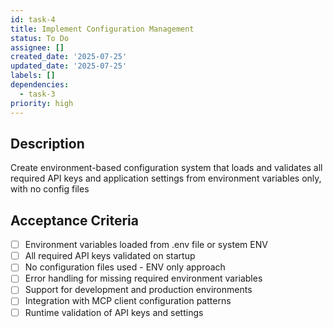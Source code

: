 ```yaml
---
id: task-4
title: Implement Configuration Management
status: To Do
assignee: []
created_date: '2025-07-25'
updated_date: '2025-07-25'
labels: []
dependencies:
  - task-3
priority: high
---
```


## Description

Create environment-based configuration system that loads and validates all required API keys and application settings from environment variables only, with no config files
## Acceptance Criteria

- [ ] Environment variables loaded from .env file or system ENV
- [ ] All required API keys validated on startup
- [ ] No configuration files used - ENV only approach
- [ ] Error handling for missing required environment variables
- [ ] Support for development and production environments
- [ ] Integration with MCP client configuration patterns
- [ ] Runtime validation of API keys and settings
